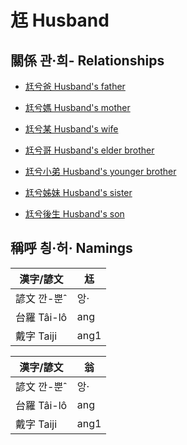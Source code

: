# 尪 Husband

## 關係 관·희- Relationships

- [尪兮爸 Husband's father](member57.md)

- [尪兮媽 Husband's mother](member58.md)

- [尪兮某 Husband's wife](member1.md)

- [尪兮哥 Husband's elder brother](member59.md)

- [尪兮小弟 Husband's younger brother](member60.md)

- [尪兮姊妹 Husband's sister](member61.md)

- [尪兮後生 Husband's son](member19.md)



## 稱呼 칑·허· Namings

漢字/諺文 | 尪
--- | ---
諺文 깐-뿐ˆ | 앙·
台羅 Tâi-lô | ang
戴字 Taiji | ang1


漢字/諺文 | 翁
--- | ---
諺文 깐-뿐ˆ | 앙·
台羅 Tâi-lô | ang
戴字 Taiji | ang1


